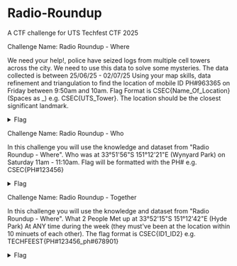 # Radio-Roundup
A CTF challenge for UTS Techfest CTF 2025

Challenge Name: Radio Roundup - Where

We need your help!, police have seized logs from multiple cell towers across the city. We need to use this data to solve some mysteries. The data collected is between 25/06/25 - 02/07/25 Using your map skills, data refinement and triangulation to find the location of mobile ID PH#963365 on Friday between 9:50am and 10am. Flag Format is CSEC{Name_Of_Location} (Spaces as _) e.g. CSEC{UTS_Tower}. The location should be the closest significant landmark.

<details>
  <summary>Flag</summary>

  ```
CSEC{Westfield_Sydney} OR
CSEC{Sydney_Tower_Eye}

  ```
</details>




Challenge Name: Radio Roundup - Who

In this challenge you will use the knowledge and dataset from "Radio Roundup - Where". Who was at 33°51'56"S 151°12'21"E (Wynyard Park) on Saturday 11am - 11:10am. Flag will be formatted with the PH# e.g. CSEC{PH#123456}
<details>
  <summary>Flag</summary>

  ```
CSEC{PH#498420}

  ```
</details>





Challenge Name: Radio Roundup - Together

In this challenge you will use the knowledge and dataset from "Radio Roundup - Where". What 2 People Met up at  33°52'15"S 151°12'42"E (Hyde Park) At ANY time during the week (they must've been at the location within 10 minuets of each other). The flag format is CSEC{ID1_ID2} e.g. TECHFEEST{PH#123456_ph#678901}
<details>
  <summary>Flag</summary>

  ```
CSEC{PH#852297_PH#912096} OR
CSEC{PH#912096_PH#852297}

  ```
</details>



